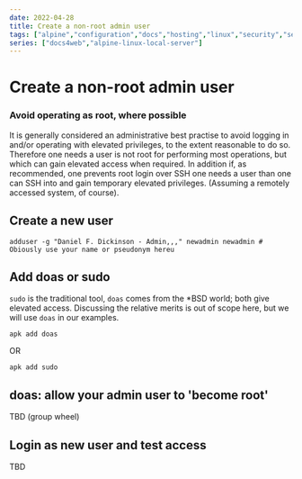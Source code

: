 ```yaml
---
date: 2022-04-28
title: Create a non-root admin user
tags: ["alpine","configuration","docs","hosting","linux","security","self-host","sysadmin-devops"]
series: ["docs4web","alpine-linux-local-server"]
---
```


# Create a non-root admin user

### Avoid operating as root, where possible

It is generally considered an administrative best practise to avoid logging in and/or operating with elevated privileges, to the extent reasonable to do so. Therefore one needs a user is not root for performing most operations, but which can gain elevated access when required. In addition if, as recommended, one prevents root login over SSH one needs a user than one can SSH into and gain temporary elevated privileges. (Assuming a remotely accessed system, of course).

Create a new user
-----------------

    adduser -g "Daniel F. Dickinson - Admin,,," newadmin newadmin # Obiously use your name or pseudonym hereu

Add doas or sudo
----------------

``sudo`` is the traditional tool, `doas` comes from the *BSD world; both give elevated access. Discussing the relative merits is out of scope here, but we will use `doas` in our examples.

    apk add doas

OR

    apk add sudo

doas: allow your admin user to 'become root'
------------------------------------------------------

TBD (group wheel)

Login as new user and test access
-----------------------------------------

TBD
